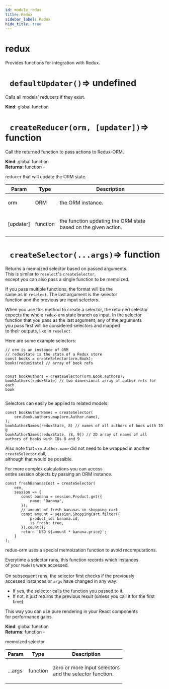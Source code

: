 ```yaml
---
id: module_redux
title: Redux
sidebar_label: Redux
hide_title: true
---
```


<a name="module:redux"></a>

#  redux

<p>Provides functions for integration with Redux.</p>


<a name="defaultUpdater"></a>

# ` defaultUpdater()`⇒ undefined 

<p>Calls all models' reducers if they exist.</p>

**Kind**: global function  

<a name="createReducer"></a>

# ` createReducer(orm, [updater])`⇒ function 

<p>Call the returned function to pass actions to Redux-ORM.</p>

**Kind**: global function  
**Returns**: function - <p>reducer that will update the ORM state.</p>  

| Param | Type | Description |
| --- | --- | --- |
| orm | ORM | <p>the ORM instance.</p> |
| [updater] | function | <p>the function updating the ORM state based on the given action.</p> |


<a name="createSelector"></a>

# ` createSelector(...args)`⇒ function 

<p>Returns a memoized selector based on passed arguments.<br>
This is similar to <code>reselect</code>'s <code>createSelector</code>,<br>
except you can also pass a single function to be memoized.</p>
<p>If you pass multiple functions, the format will be the<br>
same as in <code>reselect</code>. The last argument is the selector<br>
function and the previous are input selectors.</p>
<p>When you use this method to create a selector, the returned selector<br>
expects the whole <code>redux-orm</code> state branch as input. In the selector<br>
function that you pass as the last argument, any of the arguments<br>
you pass first will be considered selectors and mapped<br>
to their outputs, like in <code>reselect</code>.</p>
<p>Here are some example selectors:</p>
<pre class="prettyprint source lang-javascript"><code>// orm is an instance of ORM
// reduxState is the state of a Redux store
const books = createSelector(orm.Book);
books(reduxState) // array of book refs

const bookAuthors = createSelector(orm.Book.authors);
bookAuthors(reduxState) // two-dimensional array of author refs for each book
</code></pre>
<p>Selectors can easily be applied to related models:</p>
<pre class="prettyprint source lang-javascript"><code>const bookAuthorNames = createSelector(
    orm.Book.authors.map(orm.Author.name),
);
bookAuthorNames(reduxState, 8) // names of all authors of book with ID 8
bookAuthorNames(reduxState, [8, 9]) // 2D array of names of all authors of books with IDs 8 and 9
</code></pre>
<p>Also note that <code>orm.Author.name</code> did not need to be wrapped in another <code>createSelector</code> call,<br>
although that would be possible.</p>
<p>For more complex calculations you can access<br>
entire session objects by passing an ORM instance.</p>
<pre class="prettyprint source lang-javascript"><code>const freshBananasCost = createSelector(
    orm,
    session => {
       const banana = session.Product.get({
           name: &quot;Banana&quot;,
       });
       // amount of fresh bananas in shopping cart
       const amount = session.ShoppingCart.filter({
           product_id: banana.id,
           is_fresh: true,
       }).count();
       return `USD ${amount * banana.price}`;
    }
);
</code></pre>
<p>redux-orm uses a special memoization function to avoid recomputations.</p>
<p>Everytime a selector runs, this function records which instances<br>
of your <code>Model</code>s were accessed.<br><br>
On subsequent runs, the selector first checks if the previously<br>
accessed instances or <code>args</code> have changed in any way:</p>
<ul>
    <li>If yes, the selector calls the function you passed to it.</li>
    <li>If not, it just returns the previous result
        (unless you call it for the first time).</li>
</ul>
<p>This way you can use pure rendering in your React components<br>
for performance gains.</p>

**Kind**: global function  
**Returns**: function - <p>memoized selector</p>  

| Param | Type | Description |
| --- | --- | --- |
| ...args | function | <p>zero or more input selectors<br> and the selector function.</p> |


